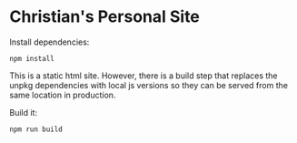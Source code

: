# Christian's Personal Site

Install dependencies:

```
npm install
```

This is a static html site. However, there is a build step that replaces the unpkg dependencies with local js versions so they can be served from the same location in production.

Build it:

```
npm run build
```
